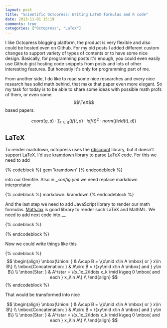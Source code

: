 ```yaml
---
layout: post
title: "Scientific Octopress: Writing LaTeX formulas and R code"
date: 2013-11-01 15:19
comments: true
categories: ["Octopress", "LaTeX"]
---
```


I like Octopress blogging platform, the product is very flexible and also could be hosted even on Github.
For my old posts I added different custom changes to support variety of types of contents or to have some nice design.
Basically, for programming posts it's enough, you could even easily use Github gist hosting code snippets from posts
and lots of other interesting features. But honestly it's only for programming part of me.

From another side, I do like to read some nice researches and every nice research has solid math behind, that make that
paper even more elegant. So my task for today is to be able to share some ideas with possible math profs of them, or even some $$\TeX$$ based
papers.

$$
{coord}(q,d) \cdot \sum_{ t \in q}
\left ( {tf}(t,d) \cdot {idf}(t)^2 \cdot {norm}({field}(t),d) \right )
$$

<!--more-->

LaTeX
--------------
To render markdown, octopress uses the [rdiscount](https://github.com/davidfstr/rdiscount) library, but it doesn't support LaTeX.
I'd use [kramdown](http://kramdown.rubyforge.org/) library to parse LaTeX code. For this we need to add

{% codeblock %}
gem 'kramdown'
{% endcodeblock %}

into our Gemfile. Also in __config.yml_ we need replace markdown interpretator

{% codeblock %}
markdown: kramdown
{% endcodeblock %}

And the last step we need to add JavaScript library to render our math formulas. [MathJax](http://www.mathjax.org/) is good library to render such LaTeX and MathML.
We need to add next code into __

{% codeblock %}
<!-- mathjax config similar to math.stackexchange -->
<script type="text/x-mathjax-config">
MathJax.Hub.Config({
  jax: ["input/TeX", "output/HTML-CSS"],
  tex2jax: {
    inlineMath: [ ['$', '$'] ],
    displayMath: [ ['$$', '$$']],
    processEscapes: true,
    skipTags: ['script', 'noscript', 'style', 'textarea', 'pre', 'code']
  },
  messageStyle: "none",
  "HTML-CSS": { preferredFont: "TeX", availableFonts: ["STIX","TeX"] }
});
</script>
<script src="http://cdn.mathjax.org/mathjax/latest/MathJax.js?config=TeX-AMS_HTML" type="text/javascript"></script>
{% endcodeblock %}

Now we could write things like this

{% codeblock %}
$$
\begin{align}
\mbox{Union: } & A\cup B = \{x\mid x\in A \mbox{ or } x\in B\} \\
\mbox{Concatenation: } & A\circ B  = \{xy\mid x\in A \mbox{ and } y\in B\} \\
\mbox{Star: } & A^\star  = \{x_1x_2\ldots x_k \mid  k\geq 0 \mbox{ and each } x_i\in A\} \\
\end{align}
$$
{% endcodeblock %}

That would be transformed into nice

$$
\begin{align}
\mbox{Union: } & A\cup B = \{x\mid x\in A \mbox{ or } x\in B\} \\
\mbox{Concatenation: } & A\circ B  = \{xy\mid x\in A \mbox{ and } y\in B\} \\
\mbox{Star: } & A^\star  = \{x_1x_2\ldots x_k \mid  k\geq 0 \mbox{ and each } x_i\in A\} \\
\end{align}
$$